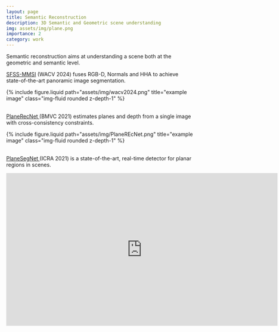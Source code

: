 ```yaml
---
layout: page
title: Semantic Reconstruction
description: 3D Semantic and Geometric scene understanding
img: assets/img/plane.png
importance: 2
category: work
---
```


Semantic reconstruction aims at understanding a scene both at the geometric and semantic level.

<a href="https://arxiv.org/pdf/2308.09369">SFSS-MMSI</a> (WACV 2024) fuses RGB-D, Normals and HHA to achieve state-of-the-art panoramic image segmentation.
<div class="row">
    <div class="col-sm mt-3 mt-md-0">
        {% include figure.liquid path="assets/img/wacv2024.png" title="example image" class="img-fluid rounded z-depth-1" %}
    </div>
</div>

<br />


<a href="https://arxiv.org/pdf/2110.11219.pdf">PlaneRecNet </a> (BMVC 2021) estimates planes and depth from a single image with cross-consistency constraints.
<div class="row">
    <div class="col-sm mt-3 mt-md-0">
        {% include figure.liquid path="assets/img/PlaneREcNet.png" title="example image" class="img-fluid rounded z-depth-1" %}
    </div>
</div>

<br />


<a href="https://arxiv.org/pdf/2103.15428.pdf">PlaneSegNet </a> (ICRA 2021) is a state-of-the-art, real-time detector for planar regions in scenes.

<iframe width="728" height="410" src="https://www.youtube.com/embed/7XAsPKw7Cwg" title="YouTube video player" frameborder="0" allow="accelerometer; autoplay; clipboard-write; encrypted-media; gyroscope; picture-in-picture; web-share" allowfullscreen></iframe>
